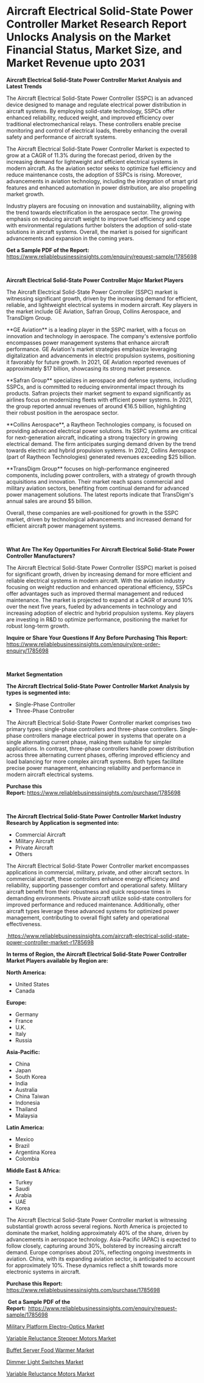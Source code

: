 <p><h1>Aircraft Electrical Solid-State Power Controller Market Research Report Unlocks Analysis on the Market Financial Status, Market Size, and Market Revenue upto 2031</h1></p><p><strong>Aircraft Electrical Solid-State Power Controller Market Analysis and Latest Trends</strong></p>
<p><p>The Aircraft Electrical Solid-State Power Controller (SSPC) is an advanced device designed to manage and regulate electrical power distribution in aircraft systems. By employing solid-state technology, SSPCs offer enhanced reliability, reduced weight, and improved efficiency over traditional electromechanical relays. These controllers enable precise monitoring and control of electrical loads, thereby enhancing the overall safety and performance of aircraft systems.</p><p>The Aircraft Electrical Solid-State Power Controller Market is expected to grow at a CAGR of 11.3% during the forecast period, driven by the increasing demand for lightweight and efficient electrical systems in modern aircraft. As the aviation sector seeks to optimize fuel efficiency and reduce maintenance costs, the adoption of SSPCs is rising. Moreover, advancements in aviation technology, including the integration of smart grid features and enhanced automation in power distribution, are also propelling market growth.</p><p>Industry players are focusing on innovation and sustainability, aligning with the trend towards electrification in the aerospace sector. The growing emphasis on reducing aircraft weight to improve fuel efficiency and cope with environmental regulations further bolsters the adoption of solid-state solutions in aircraft systems. Overall, the market is poised for significant advancements and expansion in the coming years.</p></p>
<p><strong>Get a Sample PDF of the Report:&nbsp;</strong> <a href="https://www.reliablebusinessinsights.com/enquiry/request-sample/1785698?utm_campaign=96&utm_medium=2&utm_source=Github&utm_content=ia&utm_term=18122024&utm_id=aircraft-electrical-solid-state-power-controller">https://www.reliablebusinessinsights.com/enquiry/request-sample/1785698</a></p>
<p>&nbsp;</p>
<p><strong>Aircraft Electrical Solid-State Power Controller Major Market Players</strong></p>
<p><p>The Aircraft Electrical Solid-State Power Controller (SSPC) market is witnessing significant growth, driven by the increasing demand for efficient, reliable, and lightweight electrical systems in modern aircraft. Key players in the market include GE Aviation, Safran Group, Collins Aerospace, and TransDigm Group.</p><p>**GE Aviation** is a leading player in the SSPC market, with a focus on innovation and technology in aerospace. The company's extensive portfolio encompasses power management systems that enhance aircraft performance. GE Aviation's market strategies emphasize leveraging digitalization and advancements in electric propulsion systems, positioning it favorably for future growth. In 2021, GE Aviation reported revenues of approximately $17 billion, showcasing its strong market presence.</p><p>**Safran Group** specializes in aerospace and defense systems, including SSPCs, and is committed to reducing environmental impact through its products. Safran projects their market segment to expand significantly as airlines focus on modernizing fleets with efficient power systems. In 2021, the group reported annual revenues of around €16.5 billion, highlighting their robust position in the aerospace sector.</p><p>**Collins Aerospace**, a Raytheon Technologies company, is focused on providing advanced electrical power solutions. Its SSPC systems are critical for next-generation aircraft, indicating a strong trajectory in growing electrical demand. The firm anticipates surging demand driven by the trend towards electric and hybrid propulsion systems. In 2022, Collins Aerospace (part of Raytheon Technologies) generated revenues exceeding $25 billion.</p><p>**TransDigm Group** focuses on high-performance engineered components, including power controllers, with a strategy of growth through acquisitions and innovation. Their market reach spans commercial and military aviation sectors, benefiting from continual demand for advanced power management solutions. The latest reports indicate that TransDigm's annual sales are around $5 billion.</p><p>Overall, these companies are well-positioned for growth in the SSPC market, driven by technological advancements and increased demand for efficient aircraft power management systems.</p></p>
<p>&nbsp;</p>
<p><strong>What Are The Key Opportunities For Aircraft Electrical Solid-State Power Controller Manufacturers?</strong></p>
<p><p>The Aircraft Electrical Solid-State Power Controller (SSPC) market is poised for significant growth, driven by increasing demand for more efficient and reliable electrical systems in modern aircraft. With the aviation industry focusing on weight reduction and enhanced operational efficiency, SSPCs offer advantages such as improved thermal management and reduced maintenance. The market is projected to expand at a CAGR of around 10% over the next five years, fueled by advancements in technology and increasing adoption of electric and hybrid propulsion systems. Key players are investing in R&D to optimize performance, positioning the market for robust long-term growth.</p></p>
<p><strong>Inquire or Share Your Questions If Any Before Purchasing This Report:</strong> <a href="https://www.reliablebusinessinsights.com/enquiry/pre-order-enquiry/1785698?utm_campaign=96&utm_medium=2&utm_source=Github&utm_content=ia&utm_term=18122024&utm_id=aircraft-electrical-solid-state-power-controller">https://www.reliablebusinessinsights.com/enquiry/pre-order-enquiry/1785698</a></p>
<p>&nbsp;</p>
<p><strong>Market Segmentation</strong></p>
<p><strong>The Aircraft Electrical Solid-State Power Controller Market Analysis by types is segmented into:</strong></p>
<p><ul><li>Single-Phase Controller</li><li>Three-Phase Controller</li></ul></p>
<p><p>The Aircraft Electrical Solid-State Power Controller market comprises two primary types: single-phase controllers and three-phase controllers. Single-phase controllers manage electrical power in systems that operate on a single alternating current phase, making them suitable for simpler applications. In contrast, three-phase controllers handle power distribution across three alternating current phases, offering improved efficiency and load balancing for more complex aircraft systems. Both types facilitate precise power management, enhancing reliability and performance in modern aircraft electrical systems.</p></p>
<p><strong>Purchase this Report:&nbsp;</strong><a href="https://www.reliablebusinessinsights.com/purchase/1785698?utm_campaign=96&utm_medium=2&utm_source=Github&utm_content=ia&utm_term=18122024&utm_id=aircraft-electrical-solid-state-power-controller">https://www.reliablebusinessinsights.com/purchase/1785698</a></p>
<p>&nbsp;</p>
<p><strong>The Aircraft Electrical Solid-State Power Controller Market Industry Research by Application is segmented into:</strong></p>
<p><ul><li>Commercial Aircraft</li><li>Military Aircraft</li><li>Private Aircraft</li><li>Others</li></ul></p>
<p><p>The Aircraft Electrical Solid-State Power Controller market encompasses applications in commercial, military, private, and other aircraft sectors. In commercial aircraft, these controllers enhance energy efficiency and reliability, supporting passenger comfort and operational safety. Military aircraft benefit from their robustness and quick response times in demanding environments. Private aircraft utilize solid-state controllers for improved performance and reduced maintenance. Additionally, other aircraft types leverage these advanced systems for optimized power management, contributing to overall flight safety and operational effectiveness.</p></p>
<p><a href="https://www.reliablebusinessinsights.com/aircraft-electrical-solid-state-power-controller-market-r1785698?utm_campaign=96&utm_medium=2&utm_source=Github&utm_content=ia&utm_term=18122024&utm_id=aircraft-electrical-solid-state-power-controller">&nbsp;https://www.reliablebusinessinsights.com/aircraft-electrical-solid-state-power-controller-market-r1785698</a></p>
<p><strong>In terms of Region, the Aircraft Electrical Solid-State Power Controller Market Players available by Region are:</strong></p>
<p>
    <p> <strong> North America: </strong>
        <ul>
            <li>United States</li>
            <li>Canada</li>
        </ul>
        </p> 
    <p> <strong> Europe: </strong>
        <ul>
            <li>Germany</li>
            <li>France</li>
            <li>U.K.</li>
            <li>Italy</li>
            <li>Russia</li>
        </ul>
        </p> 
    <p> <strong> Asia-Pacific: </strong>
        <ul>
            <li>China</li>
            <li>Japan</li>
            <li>South Korea</li>
            <li>India</li>
            <li>Australia</li>
            <li>China Taiwan</li>
            <li>Indonesia</li>
            <li>Thailand</li>
            <li>Malaysia</li>
        </ul>
        </p> 
    <p> <strong> Latin America: </strong>
        <ul>
            <li>Mexico</li>
            <li>Brazil</li>
            <li>Argentina Korea</li>
            <li>Colombia</li>
        </ul>
        </p> 
    <p> <strong> Middle East & Africa: </strong>
        <ul>
            <li>Turkey</li>
            <li>Saudi</li>
            <li>Arabia</li>
            <li>UAE</li>
            <li>Korea</li>
        </ul>
    </p>
    </p>
<p><p>The Aircraft Electrical Solid-State Power Controller market is witnessing substantial growth across several regions. North America is projected to dominate the market, holding approximately 40% of the share, driven by advancements in aerospace technology. Asia-Pacific (APAC) is expected to follow closely, capturing around 30%, bolstered by increasing aircraft demand. Europe comprises about 20%, reflecting ongoing investments in aviation. China, with its expanding aviation sector, is anticipated to account for approximately 10%. These dynamics reflect a shift towards more electronic systems in aircraft.</p></p>
<p><strong>Purchase this Report: </strong><a href="https://www.reliablebusinessinsights.com/purchase/1785698?utm_campaign=96&utm_medium=2&utm_source=Github&utm_content=ia&utm_term=18122024&utm_id=aircraft-electrical-solid-state-power-controller">https://www.reliablebusinessinsights.com/purchase/1785698</a></p>
<p>&nbsp;<strong>Get a Sample PDF of the Report:&nbsp;&nbsp;</strong><a href="https://www.reliablebusinessinsights.com/enquiry/request-sample/1785698?utm_campaign=96&utm_medium=2&utm_source=Github&utm_content=ia&utm_term=18122024&utm_id=aircraft-electrical-solid-state-power-controller">https://www.reliablebusinessinsights.com/enquiry/request-sample/1785698</a></p>
<p><strong></strong></p>
<p><p><a href="https://github.com/wwwkeltoum/Market-Research-Report-List-5/blob/main/military-platform-electro-optics-market.md?utm_campaign=96&utm_medium=2&utm_source=Github&utm_content=ia&utm_term=18122024&utm_id=aircraft-electrical-solid-state-power-controller">Military Platform Electro-Optics Market</a></p><p><a href="https://www.linkedin.com/pulse/variable-reluctance-stepper-motors-market-growth-analysis-8ufqf?utm_campaign=96&utm_medium=2&utm_source=Github&utm_content=ia&utm_term=18122024&utm_id=aircraft-electrical-solid-state-power-controller">Variable Reluctance Stepper Motors Market</a></p><p><a href="https://www.linkedin.com/pulse/revenue-analysis-demand-forecast-buffet-server-food-warmer-fhwrf?utm_campaign=96&utm_medium=2&utm_source=Github&utm_content=ia&utm_term=18122024&utm_id=aircraft-electrical-solid-state-power-controller">Buffet Server Food Warmer Market</a></p><p><a href="https://www.linkedin.com/pulse/emerging-trends-dimmer-light-switches-market-detailed-overview-xnzwf?utm_campaign=96&utm_medium=2&utm_source=Github&utm_content=ia&utm_term=18122024&utm_id=aircraft-electrical-solid-state-power-controller">Dimmer Light Switches Market</a></p><p><a href="https://www.linkedin.com/pulse/exploring-growth-opportunities-variable-reluctance-motors-nt5qf?utm_campaign=96&utm_medium=2&utm_source=Github&utm_content=ia&utm_term=18122024&utm_id=aircraft-electrical-solid-state-power-controller">Variable Reluctance Motors Market</a></p></p>